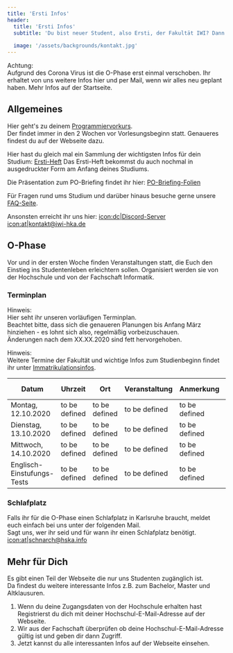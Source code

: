 ```yaml
---
title: 'Ersti Infos'
header:
  title: 'Ersti Infos'
  subtitle: 'Du bist neuer Student, also Ersti, der Fakultät IWI? Dann bist du hier gold richtig. Hier findest du alle wichtigen Infos zu den ersten Tagen für dich an der Hochschule!'
  
  image: '/assets/backgrounds/kontakt.jpg'
---
```

Achtung:<br />
Aufgrund des Corona Virus ist die O-Phase erst einmal verschoben. Ihr erhaltet von uns weitere Infos hier und per Mail, wenn wir alles neu geplant haben. Mehr Infos auf der Startseite.

## Allgemeines
Hier geht's zu deinem [Programmiervorkurs](/).<br />
Der findet immer in den 2 Wochen vor Vorlesungsbeginn statt. Genaueres findest du auf der Webseite dazu.

Hier hast du gleich mal ein Sammlung der wichtigsten Infos für dein Studium: [Ersti-Heft]()
Das Ersti-Heft bekommst du auch nochmal in ausgedruckter Form am Anfang deines Studiums. 

Die Präsentation zum PO-Briefing findet ihr hier: [PO-Briefing-Folien]()

Für Fragen rund ums Studium und darüber hinaus besuche gerne unsere [FAQ-Seite](faq).

Ansonsten erreicht ihr uns hier:
[icon:dc|Discord-Server](https://discord.gg/Ud5KQnz)
[icon:at|kontakt@iwi-hka.de](kontakt@iwi-hka.de)


## O-Phase

Vor und in der ersten Woche finden Veranstaltungen statt, die Euch den Einstieg ins Studentenleben erleichtern sollen.
Organisiert werden sie von der Hochschule und von der Fachschaft Informatik.

### Terminplan
Hinweis:<br />
Hier seht ihr unseren vorläufigen Terminplan.<br />
Beachtet bitte, dass sich die genaueren Planungen bis Anfang März hinziehen - es lohnt sich also, regelmäßig vorbeizuschauen.<br />
Änderungen nach dem XX.XX.2020 sind fett hervorgehoben.

Hinweis:<br />
Weitere Termine der Fakultät und wichtige Infos zum Studienbeginn findet ihr unter [Immatrikulationsinfos](https://www.hs-karlsruhe.de/immatrikulationsinfos.html).

| Datum | Uhrzeit | Ort | Veranstaltung | Anmerkung | Empfohlen für |
| ----------- | ----------- | ----------- | ----------- | ----------- | ----------- |
| Montag, 12.10.2020 | to be defined | to be defined | to be defined | to be defined | to be defined | 
| Dienstag, 13.10.2020 | to be defined | to be defined | to be defined | to be defined | to be defined |
| Mittwoch, 14.10.2020 | to be defined | to be defined | to be defined | to be defined | to be defined |
| Englisch-Einstufungs-Tests | to be defined | to be defined | to be defined | to be defined | to be defined | 


### Schlafplatz
Falls ihr für die O-Phase einen Schlafplatz in Karlsruhe braucht, meldet euch einfach bei uns unter der folgenden Mail.<br />
Sagt uns, wer ihr seid und für wann ihr einen Schlafplatz benötigt.
[icon:at|schnarch@hska.info](schnarch@hska.info)

## Mehr für Dich
Es gibt einen Teil der Webseite die nur uns Studenten zugänglich ist.<br />
Da findest du weitere interessante Infos z.B. zum Bachelor, Master und Altklausuren.

1. Wenn du deine Zugangsdaten von der Hochschule erhalten hast Registrierst du dich mit deiner Hochschul-E-Mail-Adresse auf der Webseite.
2. Wir aus der Fachschaft überprüfen ob deine Hochschul-E-Mail-Adresse gültig ist und geben dir dann Zugriff.
3. Jetzt kannst du alle interessanten Infos auf der Webseite einsehen.

